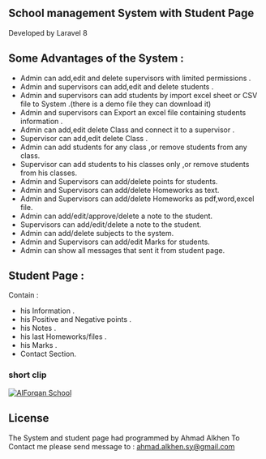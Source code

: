 ## School management System with Student Page 

Developed by Laravel 8 

## Some Advantages of the System : 
- Admin can add,edit and delete supervisors with limited permissions .
- Admin and supervisors can add,edit and delete students .
- Admin and supervisors can add students by import excel sheet or CSV file to System .(there is a demo file they can download it)
- Admin and supervisors can Export an excel file containing students information .
- Admin can add,edit delete Class and connect it to a supervisor .
- Supervisor can add,edit delete Class .
- Admin can add students for any class ,or remove students from any class.
- Supervisor can add students to his classes only ,or remove students from his classes.
- Admin and Supervisors can add/delete points for students.
- Admin and Supervisors can add/delete Homeworks as text.
- Admin and Supervisors can add/delete Homeworks as pdf,word,excel file.
- Admin can add/edit/approve/delete a note to the student.
- Supervisors can add/edit/delete a note to the student.
- Admin can add/delete subjects to the system.
- Admin and Supervisors can add/edit Marks for students.
- Admin can show all messages that sent it from student page.

## Student Page : 

Contain : 

- his Information .
- his Positive and Negative points .
- his Notes .
- his last Homeworks/files .
- his Marks .
- Contact Section.

### short clip


[![AlForqan School](https://img.youtube.com/vi/2JDa7yYlNnk/0.jpg)](https://www.youtube.com/watch?v=2JDa7yYlNnk)


## License

The System and student page had programmed by Ahmad Alkhen
To Contact me please send message to :  ahmad.alkhen.sy@gmail.com
